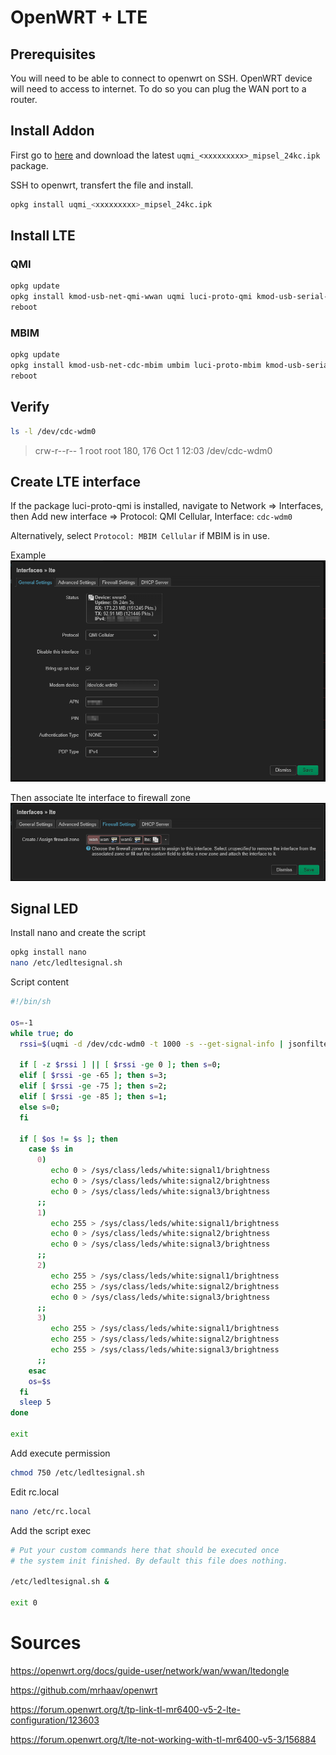 # OpenWRT + LTE

## Prerequisites

You will need to be able to connect to openwrt on SSH.
OpenWRT device will need to access to internet. To do so you can plug the WAN port to a router.

## Install Addon

First go to [here](https://github.com/mrhaav/openwrt) and download the latest `uqmi_<xxxxxxxxx>_mipsel_24kc.ipk` package.

SSH to openwrt, transfert the file and install.

```bash
opkg install uqmi_<xxxxxxxxx>_mipsel_24kc.ipk
```

## Install LTE

### QMI
```bash
opkg update
opkg install kmod-usb-net-qmi-wwan uqmi luci-proto-qmi kmod-usb-serial-option picocom
reboot
```

### MBIM
```bash
opkg update
opkg install kmod-usb-net-cdc-mbim umbim luci-proto-mbim kmod-usb-serial-option picocom
reboot
```

## Verify

```bash
ls -l /dev/cdc-wdm0
```

> crw-r--r--    1 root     root      180, 176 Oct  1 12:03 /dev/cdc-wdm0

## Create LTE interface

If the package luci-proto-qmi is installed, navigate to Network => Interfaces, then Add new interface => Protocol: QMI Cellular, Interface: `cdc-wdm0`

Alternatively, select `Protocol: MBIM Cellular` if MBIM is in use.

Example
![example](image.png)

Then associate lte interface to firewall zone
![alt text](image-1.png)

## Signal LED

Install nano and create the script
```bash
opkg install nano
nano /etc/ledltesignal.sh
```

Script content
```bash
#!/bin/sh

os=-1
while true; do
  rssi=$(uqmi -d /dev/cdc-wdm0 -t 1000 -s --get-signal-info | jsonfilter -e '@["rssi"]')
  
  if [ -z $rssi ] || [ $rssi -ge 0 ]; then s=0;
  elif [ $rssi -ge -65 ]; then s=3;
  elif [ $rssi -ge -75 ]; then s=2;
  elif [ $rssi -ge -85 ]; then s=1;
  else s=0;
  fi
  
  if [ $os != $s ]; then
    case $s in
      0) 
         echo 0 > /sys/class/leds/white:signal1/brightness
         echo 0 > /sys/class/leds/white:signal2/brightness
         echo 0 > /sys/class/leds/white:signal3/brightness
      ;;
      1)
         echo 255 > /sys/class/leds/white:signal1/brightness
         echo 0 > /sys/class/leds/white:signal2/brightness
         echo 0 > /sys/class/leds/white:signal3/brightness
      ;;
      2)
         echo 255 > /sys/class/leds/white:signal1/brightness
         echo 255 > /sys/class/leds/white:signal2/brightness
         echo 0 > /sys/class/leds/white:signal3/brightness
      ;;
      3)
         echo 255 > /sys/class/leds/white:signal1/brightness
         echo 255 > /sys/class/leds/white:signal2/brightness
         echo 255 > /sys/class/leds/white:signal3/brightness
      ;;
    esac
    os=$s
  fi
  sleep 5
done

exit
```

Add execute permission
```bash
chmod 750 /etc/ledltesignal.sh
```

Edit rc.local
```bash
nano /etc/rc.local
```

Add the script exec
```bash
# Put your custom commands here that should be executed once
# the system init finished. By default this file does nothing.

/etc/ledltesignal.sh &

exit 0
```


# Sources

https://openwrt.org/docs/guide-user/network/wan/wwan/ltedongle

https://github.com/mrhaav/openwrt

https://forum.openwrt.org/t/tp-link-tl-mr6400-v5-2-lte-configuration/123603

https://forum.openwrt.org/t/lte-not-working-with-tl-mr6400-v5-3/156884

